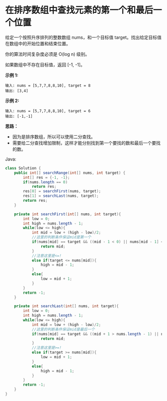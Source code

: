 # 在排序数组中查找元素的第一个和最后一个位置

给定一个按照升序排列的整数数组 nums，和一个目标值 target。找出给定目标值在数组中的开始位置和结束位置。

你的算法时间复杂度必须是 O(log n) 级别。

如果数组中不存在目标值，返回 [-1, -1]。

**示例 1:**
```
输入: nums = [5,7,7,8,8,10], target = 8
输出: [3,4]
```
**示例 2:**
```
输入: nums = [5,7,7,8,8,10], target = 6
输出: [-1,-1]
```
**思路：**
- 因为是排序数组，所以可以使用二分查找。
- 需要给二分查找增加限制，这样才能分别找到第一个要找的数和最后一个要找的数。

Java:
```java
class Solution {
    public int[] searchRange(int[] nums, int target) {
        int[] res = {-1, -1};
        if(nums.length == 0)
            return res;
        res[0] = searchFirst(nums, target);
        res[1] = searchLast(nums, target);
        return res;
    }

    private int searchFirst(int[] nums, int target){
        int low = 0;
        int high = nums.length - 1;
        while(low <= high){
            int mid = low + (high - low)/2;
            //这里的判断条件保证mid是第一个
            if(nums[mid] == target && ((mid - 1 < 0) || nums[mid - 1] < target)){
                return mid;
            }
            //注意这里是<=!
            else if(target <= nums[mid]){
                high = mid - 1;
            }
            else{
                low = mid + 1;
            }
        }
        return -1;
    }

    private int searchLast(int[] nums, int target){
        int low = 0;
        int high = nums.length - 1;
        while(low <= high){
            int mid = low + (high - low)/2;
            //这里的判断条件保证mid是最后一个
            if(nums[mid] == target && ((mid + 1 > nums.length - 1) || nums[mid + 1] > target)){
                return mid;
            }
            //注意这里是>=!
            else if(target >= nums[mid]){
                low = mid + 1;
            }
            else{
                high = mid - 1;
            }
        }
        return -1;
    }
}
```
